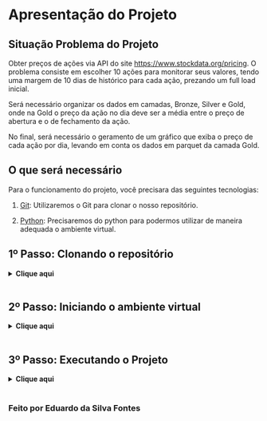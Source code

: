 # Apresentação do Projeto

## Situação Problema do Projeto

Obter preços de ações via API do site https://www.stockdata.org/pricing. O problema consiste em escolher 10 ações para monitorar seus valores, tendo uma margem de 10 dias de histórico para cada ação, prezando um full load inicial.

Será necessário organizar os dados em camadas, Bronze, Silver e Gold, onde na Gold o preço da ação no dia deve ser a média entre o preço de abertura e o de fechamento da ação.

No final, será necessário o geramento de um gráfico que exiba o preço de cada ação por dia, levando em conta os dados em parquet da camada Gold.



## O que será necessário

Para o funcionamento do projeto, você precisara das seguintes tecnologias:

1. [Git](https://git-scm.com/downloads): Utilizaremos o Git para clonar o nosso repositório.

2. [Python](https://www.python.org/downloads/): Precisaremos do python para podermos utilizar de maneira adequada o ambiente virtual.

## 1º Passo: Clonando o repositório

<details>
  <summary><b>Clique aqui</b></summary>

  Para clonar o projeto e utilizá-lo em seu computador, siga os seguintes passos:
  
  1. Crie uma pasta onde deseja armazenar o projeto, e então abra-a e clique na url da pasta, ou então utilize o atalho `Ctrl+L` para selecionar a url, e escreva 'cmd' para abrir o prompt de comando.
  
  > _Obs.: Caso você esteja no LINUX, a parte de escrever "cmd" não irá funcionar, então clique com o botão direito na pasta que você criou e selecione a opção "Abrir no terminal"_

  Um prompt de comando irá se abrir, e então execute o comando abaixo:
  
  ```
  git clone https://github.com/DuuhZero/Case-Tecnico-Quero.git
  ``` 
  E depois
  ```
  cd Case-Tecnico-Quero
  ```
  
</details>
<br>

## 2º Passo: Iniciando o ambiente virtual

<details>
  <summary><b>Clique aqui</b></summary>

  1. Após a clonagem e avançar o diretŕio, ainda no terminal, execute o seguinte comando:

  ```
  python -m venv venv
  venv\Scripts\activate
  ```


  > _Caso você esteja em LINUX, digite os comandos desta maneira:_<br>
  `python3 -m venv venv`<br>
  `source venv/bin/activate`<br>

  2. Para a intalação dos requirements, após ativar o ambiente virtual, execute os seguintes comandos:
  ```
  cd src/
  pip install -r requirements.txt
  ```

</details>
<br>

## 3º Passo: Executando o Projeto
<details>
  <summary><b>Clique aqui</b></summary>
  Por fim, para poder executar o arquivo <b>tdd_api.py</b> basta escrever no terminar o seguinte comando:

  ```
  python tdd_api.py
  ```
> _Caso você esteja em LINUX, digite os comandos desta maneira:_<br>
  `python3 tdd_api.py`

E veja a mágica acontecer!
</details>
<br>

### Feito por Eduardo da Silva Fontes



